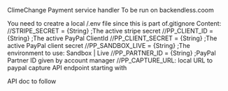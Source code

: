 ClimeChange Payment service handler
To be run on backendless.coom

You need to creatre a local /.env file since this is part of.gitignore
Content:
//STRIPE_SECRET = {String} ;The active stripe secret
//PP_CLIENT_ID = {String} ;The active PayPal ClientId
//PP_CLIENT_SECRET = {String} ;The active PayPal client secret
//PP_SANDBOX_LIVE = {String} ;The environment to use: Sandbox | Live
//PP_PARTNER_ID = {String} ;PayPal Partner ID given by account manager
//PP_CAPTURE_URL: local URL to paypal capture API endpoint starting with 

API doc to follow